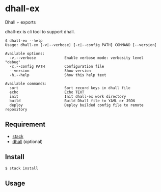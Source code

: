 # dhall-ex

Dhall + exports

dhall-ex is cli tool to support dhall.

```
$ dhall-ex --help
Usage: dhall-ex [-v|--verbose] [-c|--config PATH] COMMAND [--version]

Available options:
  -v,--verbose             Enable verbose mode: verbosity level "debug"
  -c,--config PATH         Configuration file
  --version                Show version
  -h,--help                Show this help text

Available commands:
  sort                     Sort record keys in dhall file
  echo                     Echo TEXT
  init                     Init dhall-ex work directory
  build                    Build Dhall file to YAML or JSON
  deploy                   Deploy builded config file to remote repository
```

## Requirement

- [stack](https://docs.haskellstack.org/)
- [dhall](https://github.com/dhall-lang/dhall-lang) (optional)

## Install

```
$ stack install
```

## Usage
